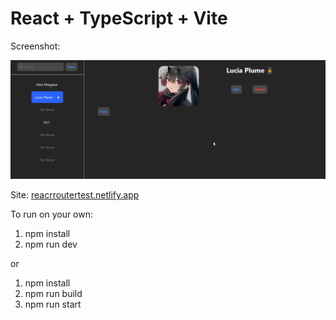 # React + TypeScript + Vite

Screenshot: 

 ![alt text](image.png)


Site: [reacrroutertest.netlify.app ](reacrroutertest.netlify.app)


To run on your own: 
1. npm install
2. npm run dev

or 

1. npm install
2. npm run build
3. npm run start
